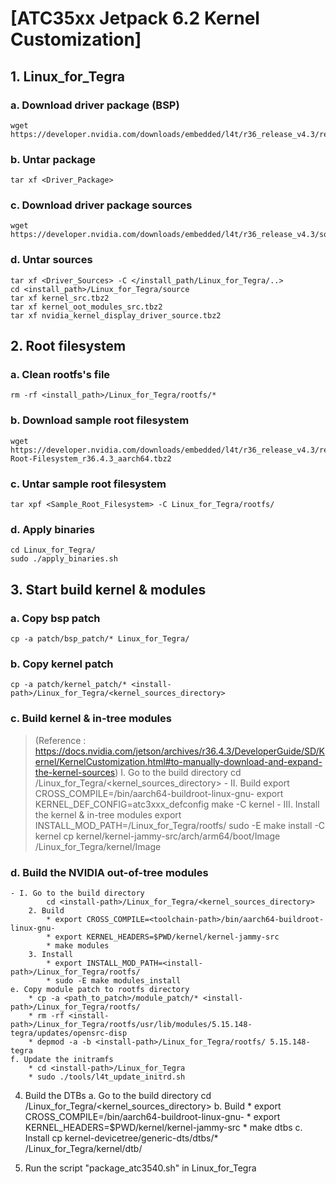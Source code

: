 # **[ATC35xx Jetpack 6.2 Kernel Customization]**

## **1. Linux_for_Tegra**
### **a. Download driver package (BSP)**
	wget https://developer.nvidia.com/downloads/embedded/l4t/r36_release_v4.3/release/Jetson_Linux_r36.4.3_aarch64.tbz2
### **b. Untar package**
	tar xf <Driver_Package>
### **c. Download driver package sources**
	wget https://developer.nvidia.com/downloads/embedded/l4t/r36_release_v4.3/sources/public_sources.tbz2
### **d. Untar sources**
	tar xf <Driver_Sources> -C </install_path/Linux_for_Tegra/..>
	cd <install_path>/Linux_for_Tegra/source
	tar xf kernel_src.tbz2
	tar xf kernel_oot_modules_src.tbz2
	tar xf nvidia_kernel_display_driver_source.tbz2

## **2. Root filesystem**
### **a. Clean rootfs's file**
	rm -rf <install_path>/Linux_for_Tegra/rootfs/*
### **b. Download sample root filesystem**
	wget https://developer.nvidia.com/downloads/embedded/l4t/r36_release_v4.3/release/Tegra_Linux_Sample-Root-Filesystem_r36.4.3_aarch64.tbz2
### **c. Untar sample root filesystem**
	tar xpf <Sample_Root_Filesystem> -C Linux_for_Tegra/rootfs/
### d. Apply binaries
	cd Linux_for_Tegra/
	sudo ./apply_binaries.sh
	
## **3. Start build kernel & modules**
### **a. Copy bsp patch**
	cp -a patch/bsp_patch/* Linux_for_Tegra/
### **b. Copy kernel patch**
	cp -a patch/kernel_patch/* <install-path>/Linux_for_Tegra/<kernel_sources_directory>
### **c. Build kernel & in-tree modules** 
> (Reference : https://docs.nvidia.com/jetson/archives/r36.4.3/DeveloperGuide/SD/Kernel/KernelCustomization.html#to-manually-download-and-expand-the-kernel-sources)
I. Go to the build directory
		cd <install-path>/Linux_for_Tegra/<kernel_sources_directory>
	- II. Build
		export CROSS_COMPILE=<toolchain-path>/bin/aarch64-buildroot-linux-gnu-
		export KERNEL_DEF_CONFIG=atc3xxx_defconfig
		make -C kernel
	- III. Install the kernel & in-tree modules
		export INSTALL_MOD_PATH=<install-path>/Linux_for_Tegra/rootfs/
		sudo -E make install -C kernel
		cp kernel/kernel-jammy-src/arch/arm64/boot/Image <install-path>/Linux_for_Tegra/kernel/Image
### **d. Build the NVIDIA out-of-tree modules**
	- I. Go to the build directory
			cd <install-path>/Linux_for_Tegra/<kernel_sources_directory>
		2. Build
			* export CROSS_COMPILE=<toolchain-path>/bin/aarch64-buildroot-linux-gnu-
			* export KERNEL_HEADERS=$PWD/kernel/kernel-jammy-src
			* make modules
		3. Install
			* export INSTALL_MOD_PATH=<install-path>/Linux_for_Tegra/rootfs/
			* sudo -E make modules_install
	e. Copy module patch to rootfs directory
		* cp -a <path_to_patch>/module_patch/* <install-path>/Linux_for_Tegra/rootfs/
		* rm -rf <install-path>/Linux_for_Tegra/rootfs/usr/lib/modules/5.15.148-tegra/updates/opensrc-disp
		* depmod -a -b <install-path>/Linux_for_Tegra/rootfs/ 5.15.148-tegra
	f. Update the initramfs
		* cd <install-path>/Linux_for_Tegra
		* sudo ./tools/l4t_update_initrd.sh

4. Build the DTBs
	a. Go to the build directory
		cd <install-path>/Linux_for_Tegra/<kernel_sources_directory>
	b. Build
		* export CROSS_COMPILE=<toolchain-path>/bin/aarch64-buildroot-linux-gnu-
		* export KERNEL_HEADERS=$PWD/kernel/kernel-jammy-src
		* make dtbs
	c. Install
		cp kernel-devicetree/generic-dts/dtbs/* <install-path>/Linux_for_Tegra/kernel/dtb/

5. Run the script "package_atc3540.sh" in Linux_for_Tegra
